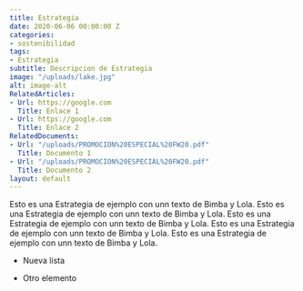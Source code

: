 ```yaml
---
title: Estrategia
date: 2020-06-06 00:00:00 Z
categories:
- sostenibilidad
tags:
- Estrategia
subtitle: Descripcion de Estrategia
image: "/uploads/lake.jpg"
alt: image-alt
RelatedArticles:
- Url: https://google.com
  Title: Enlace 1
- Url: https://google.com
  Title: Enlace 2
RelatedDocuments:
- Url: "/uploads/PROMOCION%20ESPECIAL%20FW20.pdf"
  Title: Documento 1
- Url: "/uploads/PROMOCION%20ESPECIAL%20FW20.pdf"
  Title: Documento 2
layout: default
---
```


Esto es una Estrategia de ejemplo con unn texto de Bimba y Lola. Esto es una Estrategia de ejemplo con unn texto de Bimba y Lola. Esto es una Estrategia de ejemplo con unn texto de Bimba y Lola. Esto es una Estrategia de ejemplo con unn texto de Bimba y Lola. Esto es una Estrategia de ejemplo con unn texto de Bimba y Lola.

* Nueva lista

* Otro elemento